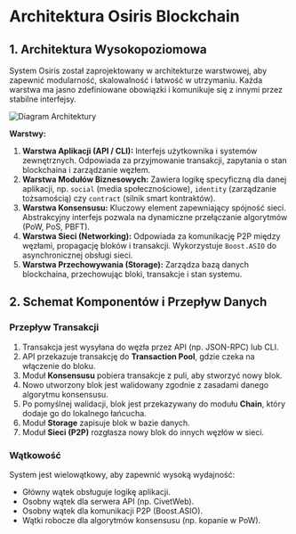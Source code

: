 # Architektura Osiris Blockchain

## 1. Architektura Wysokopoziomowa

System Osiris został zaprojektowany w architekturze warstwowej, aby zapewnić modularność, skalowalność i łatwość w utrzymaniu. Każda warstwa ma jasno zdefiniowane obowiązki i komunikuje się z innymi przez stabilne interfejsy.

![Diagram Architektury](architecture.png)

**Warstwy:**
1.  **Warstwa Aplikacji (API / CLI):** Interfejs użytkownika i systemów zewnętrznych. Odpowiada za przyjmowanie transakcji, zapytania o stan blockchaina i zarządzanie węzłem.
2.  **Warstwa Modułów Biznesowych:** Zawiera logikę specyficzną dla danej aplikacji, np. `social` (media społecznościowe), `identity` (zarządzanie tożsamością) czy `contract` (silnik smart kontraktów).
3.  **Warstwa Konsensusu:** Kluczowy element zapewniający spójność sieci. Abstrakcyjny interfejs pozwala na dynamiczne przełączanie algorytmów (PoW, PoS, PBFT).
4.  **Warstwa Sieci (Networking):** Odpowiada za komunikację P2P między węzłami, propagację bloków i transakcji. Wykorzystuje `Boost.ASIO` do asynchronicznej obsługi sieci.
5.  **Warstwa Przechowywania (Storage):** Zarządza bazą danych blockchaina, przechowując bloki, transakcje i stan systemu.

## 2. Schemat Komponentów i Przepływ Danych

### Przepływ Transakcji
1.  Transakcja jest wysyłana do węzła przez API (np. JSON-RPC) lub CLI.
2.  API przekazuje transakcję do **Transaction Pool**, gdzie czeka na włączenie do bloku.
3.  Moduł **Konsensusu** pobiera transakcje z puli, aby stworzyć nowy blok.
4.  Nowo utworzony blok jest walidowany zgodnie z zasadami danego algorytmu konsensusu.
5.  Po pomyślnej walidacji, blok jest przekazywany do modułu **Chain**, który dodaje go do lokalnego łańcucha.
6.  Moduł **Storage** zapisuje blok w bazie danych.
7.  Moduł **Sieci (P2P)** rozgłasza nowy blok do innych węzłów w sieci.

### Wątkowość
System jest wielowątkowy, aby zapewnić wysoką wydajność:
*   Główny wątek obsługuje logikę aplikacji.
*   Osobny wątek dla serwera API (np. CivetWeb).
*   Osobny wątek dla komunikacji P2P (Boost.ASIO).
*   Wątki robocze dla algorytmów konsensusu (np. kopanie w PoW).

